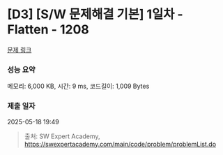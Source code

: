 # [D3] [S/W 문제해결 기본] 1일차 - Flatten - 1208 

[문제 링크](https://swexpertacademy.com/main/code/problem/problemDetail.do?contestProbId=AV139KOaABgCFAYh) 

### 성능 요약

메모리: 6,000 KB, 시간: 9 ms, 코드길이: 1,009 Bytes

### 제출 일자

2025-05-18 19:49



> 출처: SW Expert Academy, https://swexpertacademy.com/main/code/problem/problemList.do